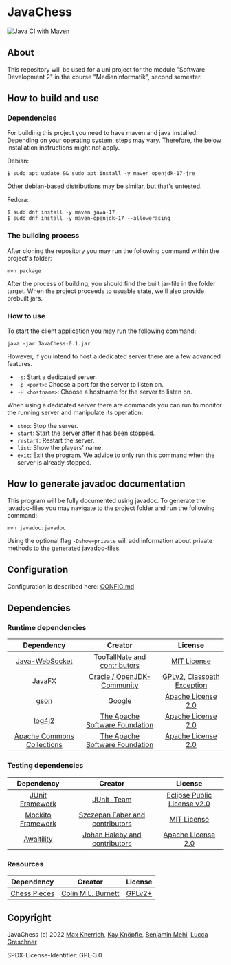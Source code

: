 # JavaChess

[![Java CI with Maven](https://github.com/maxknerrich/JavaChess/actions/workflows/maven.yml/badge.svg)](https://github.com/maxknerrich/JavaChess/actions/workflows/maven.yml)

## About

This repository will be used for a uni project for the module "Software Development 2" in the course "Medieninformatik", second semester.

## How to build and use

### Dependencies

For building this project you need to have maven and java installed. Depending on your operating system, steps may vary. Therefore, the below installation instructions might not apply.

Debian:

`$ sudo apt update && sudo apt install -y maven openjdk-17-jre`

Other debian-based distributions may be similar, but that's untested.

Fedora:

```
$ sudo dnf install -y maven java-17
$ sudo dnf install -y maven-openjdk-17 --allowerasing
```

### The building process

After cloning the repository you may run the following command within the project's folder:

`mvn package`

After the process of building, you should find the built jar-file in the folder target.
When the project proceeds to usuable state, we'll also provide prebuilt jars.

### How to use

To start the client application you may run the following command:

`java -jar JavaChess-0.1.jar`

However, if you intend to host a dedicated server there are a few advanced features.

- `-s`: Start a dedicated server.
- `-p <port>`: Choose a port for the server to listen on.
- `-H <hostname>`: Choose a hostname for the server to listen on.

When using a dedicated server there are commands you can run to monitor the running server and manipulate its operation:

- `stop`: Stop the server.
- `start`: Start the server after it has been stopped.
- `restart`: Restart the server.
- `list`: Show the players' name.
- `exit`: Exit the program. We advice to only run this command when the server is already stopped.

## How to generate javadoc documentation

This program will be fully documented using javadoc. To generate the javadoc-files you may navigate to the project
folder and run the following command:

`mvn javadoc:javadoc`

Using the optional flag `-Dshow=private` will add information about private methods to the generated javadoc-files.

## Configuration

Configuration is described here: [CONFIG.md](https://github.com/maxknerrich/JavaChess/blob/main/CONFIG.md)

## Dependencies

### Runtime dependencies

|Dependency|Creator|License|
|:--:|:--:|:--:|
|[Java-WebSocket](https://github.com/TooTallNate/java-websocket)|[TooTallNate and contributors](https://github.com/TooTallNate)|[MIT License](https://github.com/TooTallNate/Java-WebSocket/blob/master/LICENSE)|
|[JavaFX](https://openjfx.io/)|[Oracle / OpenJDK-Community](https://github.com/openjdk)|[GPLv2](https://github.com/openjdk/jfx/blob/master/LICENSE), [Classpath Exception](https://github.com/openjdk/jfx/blob/master/ADDITIONAL_LICENSE_INFO)|
|[gson](https://github.com/google/gson)|[Google](https://opensource.google)|[Apache License 2.0](https://github.com/google/gson/blob/master/LICENSE)|
|[log4j2](https://github.com/apache/logging-log4j2)|[The Apache Software Foundation](https://www.apache.org/)|[Apache License 2.0](https://github.com/apache/logging-log4j2/blob/release-2.x/LICENSE.txt)|
|[Apache Commons Collections](https://github.com/apache/commons-collections)|[The Apache Software Foundation](https://www.apache.org/)|[Apache License 2.0](https://github.com/apache/commons-collections/blob/master/LICENSE.txt)|

### Testing dependencies

|Dependency|Creator|License|
|:--:|:--:|:--:|
|[JUnit Framework](https://github.com/junit-team/junit5/)|[JUnit-Team](https://junit.org/junit5/)|[Eclipse Public License v2.0](https://github.com/junit-team/junit5/blob/main/LICENSE.md)|
|[Mockito Framework](https://github.com/mockito/mockito)|[Szczepan Faber and contributors](https://site.mockito.org/)|[MIT License](https://github.com/mockito/mockito/blob/main/LICENSE)
|[Awaitility](https://github.com/awaitility/awaitility)|[Johan Haleby and contributors](http://www.awaitility.org/)|[Apache License 2.0](https://github.com/awaitility/awaitility/blob/master/LICENSE)|

### Resources

|Dependency|Creator|License|
|:--:|:--:|:--:|
|[Chess Pieces](https://commons.wikimedia.org/wiki/Category:SVG_chess_pieces)|[Colin M.L. Burnett](https://commons.wikimedia.org/wiki/User:Cburnett)|[GPLv2+](https://www.gnu.org/licenses/gpl-2.0.txt)|

## Copyright

JavaChess (c) 2022 [Max Knerrich](https://github.com/maxknerrich), [Kay Knöpfle](https://github.com/joystick01), 
[Benjamin Mehl](https://github.com/BenniBM), [Lucca Greschner](https://github.com/Uggah)

SPDX-License-Identifier: GPL-3.0
